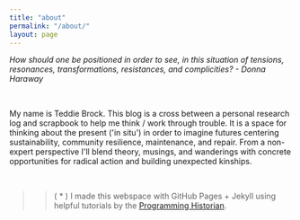 ```yaml
---
title: "about"
permalink: "/about/"
layout: page
---
```


*How should one be positioned in order to see, in this situation of tensions, resonances, transformations, resistances, and complicities? - Donna Haraway*  

&nbsp;
&nbsp;

My name is Teddie Brock. This blog is a cross between a personal research log and scrapbook to help me think / work through trouble. It is a space for thinking about the present ('in situ') in order to imagine futures centering sustainability, community resilience, maintenance, and repair. From a non-expert perspective I'll blend theory, musings, and wanderings with concrete opportunities for radical action and building unexpected kinships.



&nbsp;
&nbsp;
&nbsp;
&nbsp;

>>( * ) I made this webspace with GitHub Pages + Jekyll using
helpful tutorials by the [Programming Historian](https://programminghistorian.org/).
